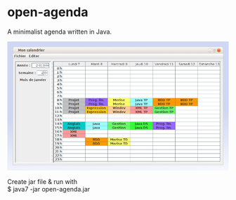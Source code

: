 open-agenda
===========

A minimalist agenda written in Java.

![photo](https://raw.githubusercontent.com/danbraik/open-agenda/master/screenshot.jpg)

Create jar file & run with<br/>
$ java7 -jar open-agenda.jar
